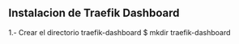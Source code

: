 ## Instalacion de Traefik Dashboard

1.- Crear el directorio traefik-dashboard
$ mkdir traefik-dashboard

